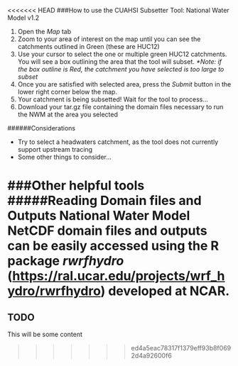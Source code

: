 <<<<<<< HEAD
###How to use the CUAHSI Subsetter Tool: National Water Model v1.2

1. Open the _Map_ tab
2. Zoom to your area of interest on the map until you can see the catchments outlined in Green (these are HUC12)
3. Use your cursor to select the one or multiple green HUC12 catchments. You will see a box outlining the area that the tool will subset. _*Note: if the box outline is Red, the catchment you have selected is too large to subset_
4. Once you are satisfied with selected area, press the _Submit_ button in the lower right corner below the map.
5. Your catchment is being subsetted! Wait for the tool to process...
6. Download your tar.gz file containing the domain files necessary to run the NWM at the area you selected

######Considerations
- Try to select a headwaters catchment, as the tool does not currently support upstream tracing
- Some other things to consider...

###Other helpful tools
#####Reading Domain files and Outputs
National Water Model NetCDF domain files and outputs can be easily accessed using the R package _rwrfhydro_ (<https://ral.ucar.edu/projects/wrf_hydro/rwrfhydro>) developed at NCAR. 
=======
## TODO

This will be some content
>>>>>>> ed4a5eac78317f1379eff93b8f0692d4a92600f6
